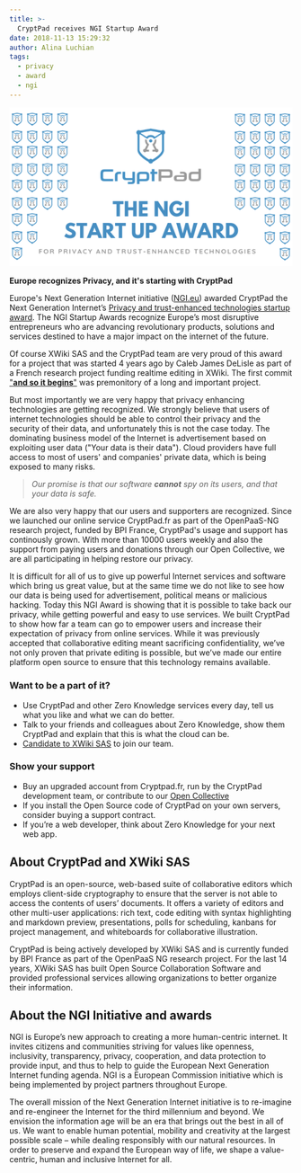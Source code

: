 ```yaml
---
title: >-
  CryptPad receives NGI Startup Award
date: 2018-11-13 15:29:32
author: Alina Luchian
tags:
  - privacy
  - award
  - ngi
---
```


![](/images/cryptpad_ngi_award.png)

**Europe recognizes Privacy, and it's starting with CryptPad**

Europe's Next Generation Internet initiative ([NGI.eu](https://www.NGI.eu)) awarded CryptPad the Next Generation Internet’s [Privacy and trust-enhanced technologies startup award](https://awards.ngi.eu/winners-startup-awards). The NGI Startup Awards recognize Europe’s most disruptive entrepreneurs who are advancing revolutionary products, solutions and services destined to have a major impact on the internet of the future.

Of course XWiki SAS and the CryptPad team are very proud of this award for a project that was started 4 years ago by Caleb James DeLisle as part of a French research project funding realtime editing in XWiki. The first commit ["**and so it begins**"](https://github.com/xwiki-labs/cryptpad/commit/1508c7ba71f5de5e51f061fbef45bc1f18493832) was premonitory of a long and important project.

But most importantly we are very happy that privacy enhancing technologies are getting recognized. We strongly believe that users of internet technologies should be able to control their privacy and the security of their data, and unfortunately this is not the case today. The dominating business model of the Internet is advertisement based on exploiting user data ("Your data is their data"). Cloud providers have full access to most of users' and companies' private data, which is being exposed to many risks.

> _Our promise is that our software **cannot** spy on its users, and that your data is safe._

We are also very happy that our users and supporters are recognized. Since we launched our online service CryptPad.fr as part of the OpenPaaS-NG research project, funded by BPI France, CryptPad's usage and support has continously grown. With more than 10000 users weekly and also the support from paying users and donations through our Open Collective, we are all participating in helping restore our privacy.

It is difficult for all of us to give up powerful Internet services and software which bring us great value, but at the same time we do not like to see how our data is being used for advertisement, political means or malicious hacking. Today this NGI Award is showing that it is possible to take back our privacy, while getting powerful and easy to use services. We built CryptPad to show how far a team can go to empower users and increase their expectation of privacy from online services. While it was previously accepted that collaborative editing meant sacrificing confidentiality, we’ve not only proven that private editing is possible, but we’ve made our entire platform open source to ensure that this technology remains available.

### Want to be a part of it?

* Use CryptPad and other Zero Knowledge services every day, tell us what you like and what we can do better.
* Talk to your friends and colleagues about Zero Knowledge, show them CryptPad and explain that this is what the cloud can be.
* [Candidate to XWiki SAS](https://www.xwiki.com/en/jobs/) to join our team.

### Show your support

* Buy an upgraded account from Cryptpad.fr, run by the CryptPad development team, or contribute to our [Open Collective](https://opencollective.com/cryptpad)
* If you install the Open Source code of CryptPad on your own servers, consider buying a support contract.
* If you’re a web developer, think about Zero Knowledge for your next web app.

## About CryptPad and XWiki SAS

CryptPad is an open-source, web-based suite of collaborative editors which employs client-side cryptography to ensure that the server is not able to access the contents of users’ documents.
It offers a variety of editors and other multi-user applications: rich text, code editing with syntax highlighting and markdown preview, presentations, polls for scheduling, kanbans for project management, and whiteboards for collaborative illustration.

CryptPad is being actively developed by XWiki SAS and is currently funded by BPI France as part of the OpenPaaS NG research project. For the last 14 years, XWiki SAS has built Open Source Collaboration Software and provided professional services allowing organizations to better organize their information.

## About the NGI Initiative and awards

NGI is Europe’s new approach to creating a more human-centric internet. It invites citizens and communities striving for values like openness, inclusivity, transparency, privacy, cooperation, and data protection to provide input, and thus to help to guide the European Next Generation Internet funding agenda. NGI is a European Commission initiative which is being implemented by project partners throughout Europe.

The overall mission of the Next Generation Internet initiative is to re-imagine and re-engineer the Internet for the third millennium and beyond. We envision the information age will be an era that brings out the best in all of us. We want to enable human potential, mobility and creativity at the largest possible scale – while dealing responsibly with our natural resources. In order to preserve and expand the European way of life, we shape a value-centric, human and inclusive Internet for all.
